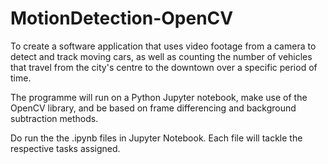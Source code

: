 # MotionDetection-OpenCV
 
To create a software application that uses video footage from a camera to detect and track moving cars, as well as counting the number of vehicles that travel from the city's centre to the downtown over a specific period of time.

The programme will run on a Python Jupyter notebook, make use of the OpenCV library, and be based on frame differencing and background subtraction methods. 

Do run the the .ipynb files in Jupyter Notebook.
Each file will tackle the respective tasks assigned. 
